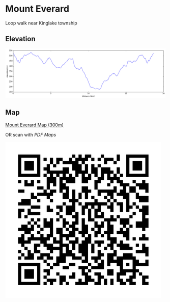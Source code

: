 # Mount Everard

Loop walk near Kinglake township

## Elevation

![Elevation](MountEverard-KinglakeNP-300m_elev.png)

## Map

[Mount Everard Map (300m)](MountEverard-KinglakeNP-300m.pdf)

OR scan with *PDF Maps*

![QRCode](MountEverard-KinglakeNP-300m-qr.png)
